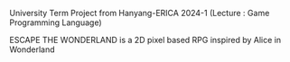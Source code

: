 University Term Project from Hanyang-ERICA 2024-1
(Lecture : Game Programming Language)

ESCAPE THE WONDERLAND is a 2D pixel based RPG inspired by Alice in Wonderland
